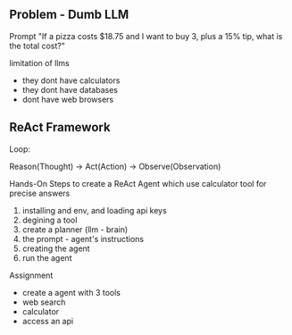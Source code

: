 ## Problem - Dumb LLM

Prompt
"If a pizza costs $18.75 and I want to buy 3, plus a 15% tip, what is the total cost?"

limitation of llms
- they dont have calculators
- they dont have databases
- dont have web browsers

## ReAct Framework

Loop:

Reason(Thought) -> Act(Action) -> Observe(Observation)

Hands-On Steps to create a ReAct Agent which use calculator tool for precise answers

1. installing and env, and loading api keys
2. degining a tool
3. create a planner (llm - brain)
4. the prompt - agent's instructions
5. creating the agent
6. run the agent



Assignment

- create a agent with 3 tools
- web search
- calculator
- access an api